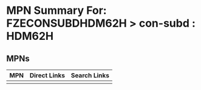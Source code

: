 



# MPN Summary For: FZECONSUBDHDM62H > con-subd : HDM62H

## MPNs
  

|MPN|Direct Links|Search Links|
| :--- | :--- | :--- |
||||
